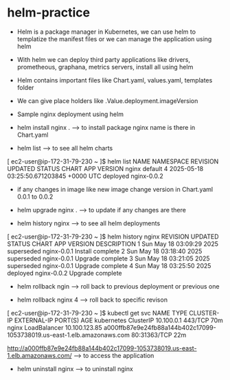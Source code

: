 # helm-practice 

* Helm is a package manager in Kubernetes, we can use helm to templatize the manifest files or we can manage the application using helm
* With helm we can deploy third party applications like drivers, prometheous, graphana, metrics servers, install all using helm
* Helm contains important files like Chart.yaml, values.yaml, templates folder
* We can give place holders like .Value.deployment.imageVersion

* Sample nginx deployment using helm

* helm install nginx . --> to install package nginx name is there in Chart.yaml

* helm list --> to see all helm charts

[ ec2-user@ip-172-31-79-230 ~ ]$ helm list
NAME    NAMESPACE       REVISION        UPDATED                                 STATUS          CHART           APP VERSION
nginx   default         4               2025-05-18 03:25:50.671203845 +0000 UTC deployed        nginx-0.0.2


* if any changes in image like new image change version in Chart.yaml 0.0.1 to 0.0.2 

* helm upgrade  nginx .  --> to update if any changes are there

* helm history nginx  --> to see all helm deployments

[ ec2-user@ip-172-31-79-230 ~ ]$ helm history nginx
REVISION        UPDATED                         STATUS          CHART           APP VERSION     DESCRIPTION
1               Sun May 18 03:09:29 2025        superseded      nginx-0.0.1                     Install complete
2               Sun May 18 03:18:40 2025        superseded      nginx-0.0.1                     Upgrade complete
3               Sun May 18 03:21:05 2025        superseded      nginx-0.0.1                     Upgrade complete
4               Sun May 18 03:25:50 2025        deployed        nginx-0.0.2                     Upgrade complete

* helm rollback ngin --> roll back to previous deployment or previous one

* helm rollback nginx 4 --> roll back to specific revison

[ ec2-user@ip-172-31-79-230 ~ ]$ kubectl get svc
NAME         TYPE           CLUSTER-IP      EXTERNAL-IP                                                               PORT(S)        AGE
kubernetes   ClusterIP      10.100.0.1      <none>                                                                    443/TCP        70m
nginx        LoadBalancer   10.100.123.85   a000ffb87e9e24fb88a144b402c17099-1053738019.us-east-1.elb.amazonaws.com   80:31363/TCP   22m

http://a000ffb87e9e24fb88a144b402c17099-1053738019.us-east-1.elb.amazonaws.com/ --> to access the application

* helm uninstall nginx --> to uninstall nginx

